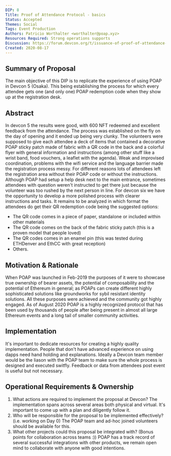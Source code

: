 ```yaml
---
DIP: 8
Title: Proof of Attendance Protocol - basics
Status: Accepted
Themes: Social
Tags: Event Production
Authors: Patricio Worthalter <worthalter@poap.xyz>
Resources Required: Strong operations supports
Discussion: https://forum.devcon.org/t/issuance-of-proof-of-attendance-nfts-with-poap/76/5
Created: 2020-08-17
---
```


## Summary of Proposal

The main objective of this DIP is to replicate the experience of using POAP in Devcon 5 (Osaka). This being establishing the process for which every attendee gets one (and only one) POAP redemption code when they show up at the registration desk.

## Abstract

In devcon 5 the results were good, with 600 NFT redeemed and excellent feedback from the attendance. The process was established on the fly on the day of opening and it ended up being very clunky. The volunteers were supposed to give each attendee a deck of items that contained a decorative POAP sticky patch made of fabric with a QR code in the back and a colorful flyer with general information and instructions (among other stuff like a wrist band, food vouchers, a leaflet with the agenda). Weak and improvised coordination, problems with the wifi service and the language barrier made the registration process messy. For different reasons lots of attendees left the registration area without their POAP code or without the instructions. Although POAP had setup a help desk next to the main entrance, sometimes attendees with question weren't instructed to get there just because the volunteer was too rushed by the next person in line. 
For devcon six we have the opportunity to develop a more polished process with clearer instructions and tasks. 
It remains to be analyzed in which format the attendees do get their QR redemption code being the suggested options:

* The QR code comes in a piece of paper, standalone or included within other materials
* The QR code comes on the back of the fabric sticky patch (this is a proven model that people loved)
* The QR codes comes in an enamel pin (this was tested during ETHDenver and EthCC with great reception)
* Others.

## Motivation & Rationale

When POAP was launched in Feb-2019 the purposes of it were to showcase true ownership of bearer assets, the potential of composability and the potential of Ethereum in general; as POAPs can create different highly sophisticated solutions like groundworks for sybil resistant identity solutions.
All these purposes were achieved and the community got highly engaged. As of August 2020 POAP is a highly recognized protocol that has been used by thousands of people after being present in almost all large Ethereum events and a long tail of smaller community activities.

## Implementation

It's important to dedicate resources for creating a highly quality implementation. People that don't have advanced experience on using dapps need hand holding and explanations. Ideally a Devcon team member would be the liason with the POAP team to make sure the whole process is designed and executed switfly. 
Feedback or data from attendees post event is useful but not necessary. 

## Operational Requirements & Ownership

1. What actions are required to implement the proposal at Devcon?
The implementation spans across several areas both physical and virtual. It's important to come up with a plan and diligently follow it.
2. Who will be responsible for the proposal to be implemented effectively? (i.e. working on Day 0)
The POAP team and ad-hoc joined volunteers should be available for this.
3. What other projects could this proposal be integrated with? (Bonus points for collaboration across teams :))
POAP has a track record of several successful integrations with other products, we remain open mind to collaborate with anyone with good intentions.
